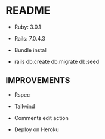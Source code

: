 # README

* Ruby: 3.0.1

* Rails: 7.0.4.3

* Bundle install

* rails db:create db:migrate db:seed

## IMPROVEMENTS

* Rspec

* Tailwind

* Comments edit action

* Deploy on Heroku